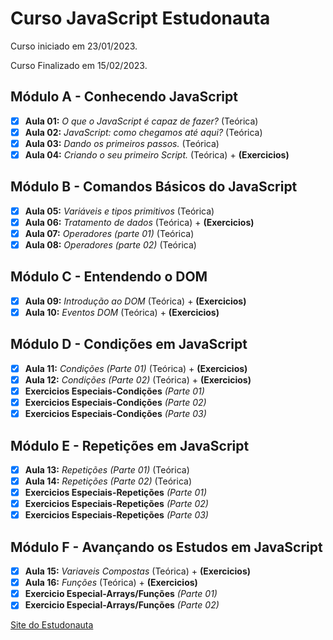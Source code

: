 # Curso JavaScript Estudonauta

Curso iniciado em 23/01/2023.

Curso Finalizado em 15/02/2023.

## Módulo A - Conhecendo JavaScript 

- [x] **Aula 01:** _O que o JavaScript é capaz de fazer?_  (Teórica)
- [x] **Aula 02:** _JavaScript: como chegamos até aqui?_ (Teórica)
- [x] **Aula 03:** _Dando os primeiros passos._ (Teórica)
- [x] **Aula 04:** _Criando o seu primeiro Script._ (Teórica) + **(Exercicios)**

## Módulo B - Comandos Básicos do JavaScript

- [x] **Aula 05:** _Variáveis e tipos primitivos_ (Teórica)
- [x] **Aula 06:** _Tratamento de dados_ (Teórica) + **(Exercicios)**
- [x] **Aula 07:** _Operadores (parte 01)_ (Teórica)
- [x] **Aula 08:** _Operadores (parte 02)_ (Teórica)

## Módulo C - Entendendo o DOM

- [x] **Aula 09:** _Introdução ao DOM_ (Teórica) + **(Exercicios)**
- [x] **Aula 10:** _Eventos DOM_ (Teórica) + **(Exercicios)**

## Módulo D - Condições em JavaScript

- [x] **Aula 11:** _Condições (Parte 01)_ (Teórica) + **(Exercicios)**
- [x] **Aula 12:** _Condições (Parte 02)_ (Teórica) + **(Exercicios)**
- [x] **Exercicios Especiais-Condições** _(Parte 01)_
- [x] **Exercicios Especiais-Condições** _(Parte 02)_
- [x] **Exercicios Especiais-Condições** _(Parte 03)_

## Módulo E - Repetições em JavaScript

- [x] **Aula 13:** _Repetições (Parte 01)_ (Teórica)
- [x] **Aula 14:** _Repetições (Parte 02)_ (Teórica)
- [x] **Exercicios Especiais-Repetições** _(Parte 01)_
- [x] **Exercicios Especiais-Repetições** _(Parte 02)_
- [x] **Exercicios Especiais-Repetições** _(Parte 03)_

## Módulo F - Avançando os Estudos em JavaScript

- [x] **Aula 15:** _Variaveis Compostas_ (Teórica) + **(Exercicios)**
- [x] **Aula 16:** _Funções_ (Teórica) + **(Exercicios)**
- [x] **Exercicio Especial-Arrays/Funções** _(Parte 01)_
- [x] **Exercicio Especial-Arrays/Funções** _(Parte 02)_

[Site do Estudonauta](https://www.estudonauta.com/)
